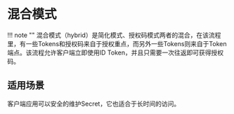 # 混合模式

!!! note ""
    混合模式（hybrid）是简化模式、授权码模式两者的混合，在该流程里，有一些Tokens和授权码来自于授权重点，而另外一些Tokens则来自于Token端点。该流程允许客户端立即使用ID Token，并且只需要一次往返即可获得授权码。

## 适用场景

客户端应用可以安全的维护Secret，它也适合于长时间的访问。